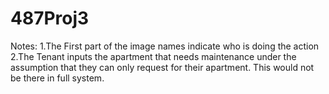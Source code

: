 # 487Proj3
Notes: 
  1.The First part of the image names indicate who is doing the action
  2.The Tenant inputs the apartment that needs maintenance under the 
  assumption that they can only request for their apartment. This would not be there 
  in full system.
